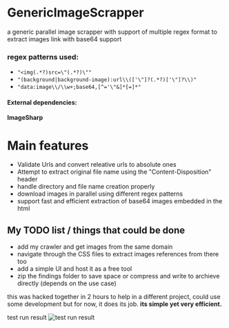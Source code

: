 #  GenericImageScrapper
a generic parallel image scrapper with support of multiple regex format to extract images link with base64 support

### regex patterns used:
- `"<img(.*?)src=\"(.*?)\""`
- `"(background|background-image):url\\(['\"]?(.*?)['\"]?\\)"`
- `"data:image\\/\\w+;base64,[^='\"&]*[=]*"`

#### External dependencies: 
**ImageSharp**

# Main features
- Validate Urls and convert releative urls to absolute ones
- Attempt to extract original file name using the "Content-Disposition" header
- handle directory and file name creation properly
- download images in parallel using different regex patterns
- support fast and efficient extraction of base64 images embedded in the html

## My TODO list / things that could be done
- add my crawler and get images from the same domain
- navigate through the CSS files to extract images references from there too
- add a simple UI and host it as a free tool
- zip the findings folder to save space or compress and write to archieve directly (depends on the use case)

this was hacked together in 2 hours to help in a different project, could use some development but for now, it does its job. **its simple yet very efficient.**

test run result
![test run result](https://personal-cdn.s3.amazonaws.com/imgs/test+run.PNG "test run result")
